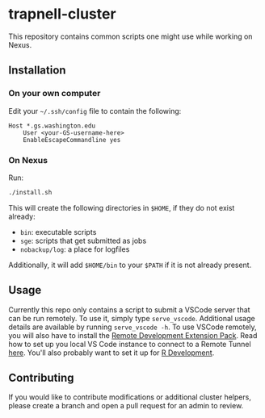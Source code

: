 # trapnell-cluster
This repository contains common scripts one might use while working on Nexus.

## Installation
### On your own computer
Edit your `~/.ssh/config` file to contain the following:
```
Host *.gs.washington.edu
    User <your-GS-username-here>
    EnableEscapeCommandline yes
```
### On Nexus
Run:
```sh
./install.sh
```

This will create the following directories in `$HOME`, if they do not exist already:
- `bin`: executable scripts
- `sge`: scripts that get submitted as jobs
- `nobackup/log`: a place for logfiles

Additionally, it will add `$HOME/bin` to your `$PATH` if it is not already present.

## Usage
Currently this repo only contains a script to submit a VSCode server that can be run remotely. To use it, simply type `serve_vscode`. Additional usage details are available by running `serve_vscode -h`. To use VSCode remotely, you will also have to install the [Remote Development Extension Pack](https://marketplace.visualstudio.com/items?itemName=ms-vscode-remote.vscode-remote-extensionpack). Read how to set up you local VS Code instance to connect to a Remote Tunnel [here](https://code.visualstudio.com/docs/remote/tunnels#_remote-tunnels-extension). You'll also probably want to set it up for [R Development](https://code.visualstudio.com/docs/languages/r).

## Contributing
If you would like to contribute modifications or additional cluster helpers, please create a branch and open a pull request for an admin to review.
